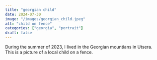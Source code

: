 ```yaml
---
title: "georgian child"
date: 2024-07-30
image: "/images/georgian_child.jpeg"
alt: "child on fence"
categories: ["georgia", "portrait"]
draft: false
---
```


During the summer of 2023, I lived in the Georgian mountians in Utsera. This is a picture of a local child on a fence. 